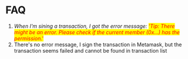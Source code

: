 # FAQ

1. _When I'm sining a transaction, I got the error message: <mark style="color:red;">'Tip: There might be an error. Please check if the current member (0x...) has the permission.'</mark>_
2. There's no error message, I sign the transaction in Metamask, but the transaction seems failed and cannot be found in transaction list
